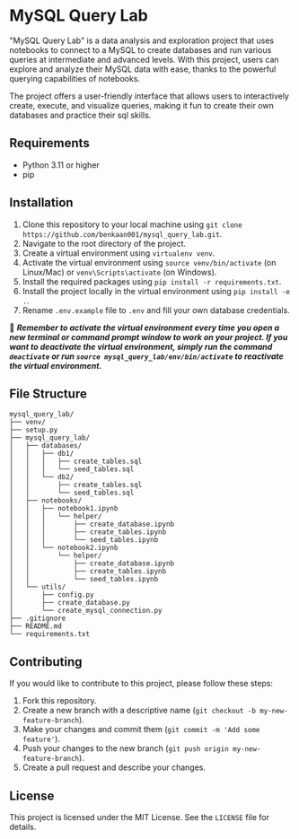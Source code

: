 # MySQL Query Lab

"MySQL Query Lab" is a data analysis and exploration project that uses notebooks to connect to a MySQL to create databases and run various queries at intermediate and advanced levels. With this project, users can explore and analyze their MySQL data with ease, thanks to the powerful querying capabilities of notebooks.

The project offers a user-friendly interface that allows users to interactively create, execute, and visualize queries, making it fun to create their own databases and practice their sql skills.



## Requirements

* Python 3.11 or higher
* pip

## Installation

1. Clone this repository to your local machine using `git clone https://github.com/benkaan001/mysql_query_lab.git`.
2. Navigate to the root directory of the project.
3. Create a virtual environment using `virtualenv venv`.
4. Activate the virtual environment using `source venv/bin/activate` (on Linux/Mac) or `venv\Scripts\activate` (on Windows).
5. Install the required packages using `pip install -r requirements.txt`.
6. Install the project locally in the virtual environment using `pip install -e .`.
7. Rename `.env.example` file to `.env` and fill your own database credentials.

📌 ***Remember to activate the virtual environment every time you open a new terminal or command prompt window to work on your project. If you want to deactivate the virtual environment, simply run the command `deactivate` or run `source mysql_query_lab/env/bin/activate` to reactivate the virtual environment.***


## File Structure

```
mysql_query_lab/
├── venv/
├── setup.py
├── mysql_query_lab/
│   ├── databases/
│   │   ├── db1/
│   │   │   ├── create_tables.sql
│   │   │   └── seed_tables.sql
│   │   └── db2/
│   │       ├── create_tables.sql
│   │       └── seed_tables.sql
│   ├── notebooks/
│   │   ├── notebook1.ipynb
│   │   │   └── helper/
│   │   │       ├── create_database.ipynb
│   │   │       ├── create_tables.ipynb
│   │   │       └── seed_tables.ipynb
│   │   └── notebook2.ipynb
│   │       └── helper/
│   │           ├── create_database.ipynb
│   │           ├── create_tables.ipynb
│   │           └── seed_tables.ipynb
│   └── utils/
│       ├── config.py
│       ├── create_database.py
│       └── create_mysql_connection.py
├── .gitignore
├── README.md
└── requirements.txt
```

## Contributing

If you would like to contribute to this project, please follow these steps:

1. Fork this repository.
2. Create a new branch with a descriptive name (`git checkout -b my-new-feature-branch`).
3. Make your changes and commit them (`git commit -m 'Add some feature'`).
4. Push your changes to the new branch (`git push origin my-new-feature-branch`).
5. Create a pull request and describe your changes.

## License

This project is licensed under the MIT License. See the `LICENSE` file for details.

